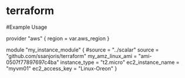 # terraform
#Example Usage

provider "aws" {
  region = var.aws_region
}

module "my_instance_module" {
  #source = "../scalar"
  source = "github.com/ssanjoris/terraform"
  my_amz_linux_ami = "ami-0507f77897697c4ba"
  instance_type = "t2.micro"
  ec2_instance_name = "myvm01"
  ec2_access_key = "Linux-Oreon"
}
